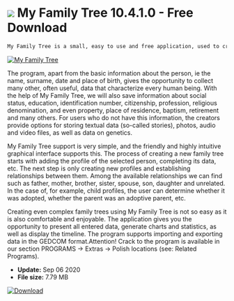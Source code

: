 # ![](https://cdn.softexe.net/static/icon/b/my-family-tree-8376.png) My Family Tree 10.4.1.0  - Free Download

```sh
My Family Tree is a small, easy to use and free application, used to create family trees. It offers a large number of interesting options that allow you to collect a lot of relevant data about each family member.
```
[![My Family Tree](https://gallery.dpcdn.pl/imgc/Tools/9566/g_-_420x350_1.5_-_x20120805115028_00.png)](https://softexe.net/win/hobbies-lifestyle/other/my-family-tree:hcgf.html)

The program, apart from the basic information about the person, ie the name, surname, date and place of birth, gives the opportunity to collect many other, often useful, data that characterize every human being. With the help of My Family Tree, we will also save information about social status, education, identification number, citizenship, profession, religious denomination, and even property, place of residence, baptism, retirement and many others. For users who do not have this information, the creators provide options for storing textual data (so-called stories), photos, audio and video files, as well as data on genetics.
 
 My Family Tree support is very simple, and the friendly and highly intuitive graphical interface supports this. The process of creating a new family tree starts with adding the profile of the selected person, completing its data, etc. The next step is only creating new profiles and establishing relationships between them. Among the available relationships we can find such as father, mother, brother, sister, spouse, son, daughter and unrelated. In the case of, for example, child profiles, the user can determine whether it was adopted, whether the parent was an adoptive parent, etc.
 
 Creating even complex family trees using My Family Tree is not so easy as it is also comfortable and enjoyable. The application gives you the opportunity to present all entered data, generate charts and statistics, as well as display the timeline. The program supports importing and exporting data in the GEDCOM format.Attention!
 Crack to the program is available in our section PROGRAMS -&gt; Extras -&gt; Polish locations (see: Related Programs).


- **Update:** Sep 06 2020
- **File size:** 7.79 MB

[![Download](https://cdn.softexe.net/static/img/download.png)](https://softexe.net/win/hobbies-lifestyle/other/my-family-tree:hcgf.html)

